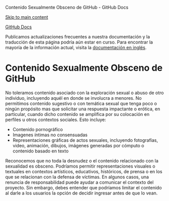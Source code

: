 Contenido Sexualmente Obsceno de GitHub - GitHub Docs

[Skip to main content](#main-content)

[](/es)[GitHub Docs](/es)

Publicamos actualizaciones frecuentes a nuestra documentación y la traducción de esta página podría aún estar en curso. Para encontrar la mayoría de la información actual, visita la [documentación en inglés](/en).

Contenido Sexualmente Obsceno de GitHub
==========

No toleramos contenido asociado con la exploración sexual o abuso de otro individuo, incluyendo aquél en donde se involucra a menores. No permitimos contenido sugestivo o con temática sexual que tenga poco o ningún propósito mas que solicitar una respuesta impactante o erótica, en particular, cuando dicho contenido se amplifica por su colocación en perfiles u otros contextos sociales. Esto incluye:

* Contenido pornográfico
* Imagenes íntimas no consensuadas
* Representaciones gráficas de actos sexuales, incluyendo fotografías, video, animación, dibujos, imágenes generadas por cómputo o contenido basado en texto

Reconocemos que no toda la desnudez o el contenido relacionado con la sexualidad es obsceno. Podríamos permitir representaciones visuales o textuales en contextos artísticos, educativos, históricos, de prensa o en los que se relacionan con la defensa de víctimas. En algunos casos, una renuncia de responsabilidad puede ayudar a comunicar el contexto del proyecto. Sin embargo, debes entender que podríamos limitar el contenido al darle a los usuarios la opción de decidir ingresar antes de que lo vean.

